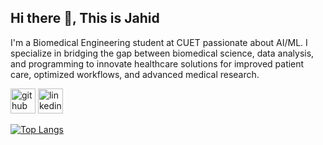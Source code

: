 ## Hi there 👋, This is Jahid 
I'm a Biomedical Engineering student at CUET passionate about AI/ML. I specialize in bridging the gap between biomedical science, data analysis, and programming to innovate healthcare solutions for improved patient care, optimized workflows, and advanced medical research.


[<img src='https://cdn.jsdelivr.net/npm/simple-icons@3.0.1/icons/github.svg' alt='github' height='40'>](https://github.com/jahid-cuet)  [<img src='https://cdn.jsdelivr.net/npm/simple-icons@3.0.1/icons/linkedin.svg' alt='linkedin' height='40'>](https://www.linkedin.com/in/md-jahid-hasan-041151265//)  

[![Top Langs](https://github-readme-stats.vercel.app/api/top-langs/?username=jahid-cuet)](https://github.com/anuraghazra/github-readme-stats)




